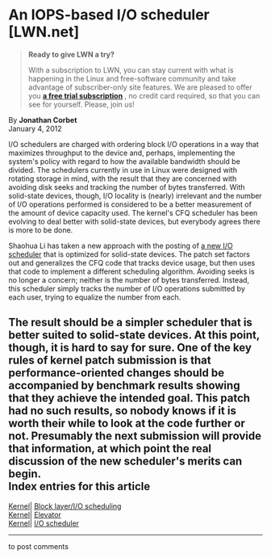 # An IOPS-based I/O scheduler [LWN.net]

> **Ready to give LWN a try?**
> 
> With a subscription to LWN, you can stay current with what is happening in the Linux and free-software community and take advantage of subscriber-only site features. We are pleased to offer you **[a free trial subscription](https://lwn.net/Promo/nst-trial/claim)** , no credit card required, so that you can see for yourself. Please, join us! 

By **Jonathan Corbet**  
January 4, 2012 

I/O schedulers are charged with ordering block I/O operations in a way that maximizes throughput to the device and, perhaps, implementing the system's policy with regard to how the available bandwidth should be divided. The schedulers currently in use in Linux were designed with rotating storage in mind, with the result that they are concerned with avoiding disk seeks and tracking the number of bytes transferred. With solid-state devices, though, I/O locality is (nearly) irrelevant and the number of I/O operations performed is considered to be a better measurement of the amount of device capacity used. The kernel's CFQ scheduler has been evolving to deal better with solid-state devices, but everybody agrees there is more to be done. 

Shaohua Li has taken a new approach with the posting of [a new I/O scheduler](/Articles/474164/) that is optimized for solid-state devices. The patch set factors out and generalizes the CFQ code that tracks device usage, but then uses that code to implement a different scheduling algorithm. Avoiding seeks is no longer a concern; neither is the number of bytes transferred. Instead, this scheduler simply tracks the number of I/O operations submitted by each user, trying to equalize the number from each. 

The result should be a simpler scheduler that is better suited to solid-state devices. At this point, though, it is hard to say for sure. One of the key rules of kernel patch submission is that performance-oriented changes should be accompanied by benchmark results showing that they achieve the intended goal. This patch had no such results, so nobody knows if it is worth their while to look at the code further or not. Presumably the next submission will provide that information, at which point the real discussion of the new scheduler's merits can begin.  
Index entries for this article  
---  
[Kernel](/Kernel/Index)| [Block layer/I/O scheduling](/Kernel/Index#Block_layer-IO_scheduling)  
[Kernel](/Kernel/Index)| [Elevator](/Kernel/Index#Elevator)  
[Kernel](/Kernel/Index)| [I/O scheduler](/Kernel/Index#IO_scheduler)  
  


* * *

to post comments 
